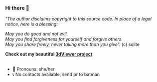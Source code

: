 ### Hi there 👋

*"The author disclaims copyright to this source code.  In place of*
*a legal notice, here is a blessing:*

*May you do good and not evil.*  
*May you find forgiveness for yourself and forgive others.*  
*May you share freely, never taking more than you give".* (c) sqlite

**Check out my beautiful [3dViewer project](https://github.com/GrusnyDance/3dViewer)**
<br/><br/>

- 👫 Pronouns: she/her
- 📞 No contacts available, send pr to batman

